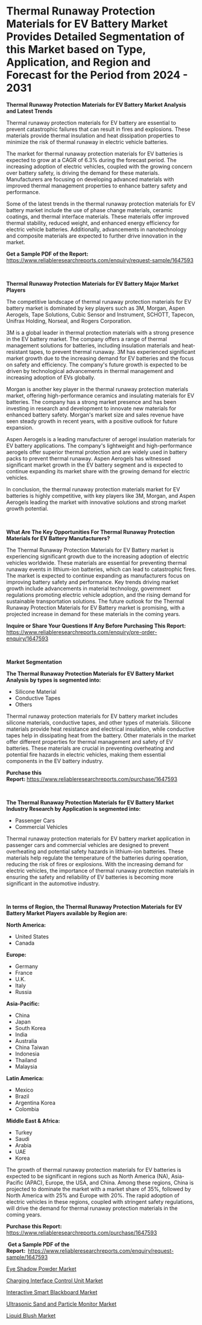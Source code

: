 <p><h1>Thermal Runaway Protection Materials for EV Battery Market Provides Detailed Segmentation of this Market based on Type, Application, and Region and Forecast for the Period from 2024 - 2031</h1></p><p><strong>Thermal Runaway Protection Materials for EV Battery Market Analysis and Latest Trends</strong></p>
<p><p>Thermal runaway protection materials for EV battery are essential to prevent catastrophic failures that can result in fires and explosions. These materials provide thermal insulation and heat dissipation properties to minimize the risk of thermal runaway in electric vehicle batteries.</p><p>The market for thermal runaway protection materials for EV batteries is expected to grow at a CAGR of 6.3% during the forecast period. The increasing adoption of electric vehicles, coupled with the growing concern over battery safety, is driving the demand for these materials. Manufacturers are focusing on developing advanced materials with improved thermal management properties to enhance battery safety and performance.</p><p>Some of the latest trends in the thermal runaway protection materials for EV battery market include the use of phase change materials, ceramic coatings, and thermal interface materials. These materials offer improved thermal stability, reduced weight, and enhanced energy efficiency for electric vehicle batteries. Additionally, advancements in nanotechnology and composite materials are expected to further drive innovation in the market.</p></p>
<p><strong>Get a Sample PDF of the Report:&nbsp;</strong> <a href="https://www.reliableresearchreports.com/enquiry/request-sample/1647593">https://www.reliableresearchreports.com/enquiry/request-sample/1647593</a></p>
<p>&nbsp;</p>
<p><strong>Thermal Runaway Protection Materials for EV Battery Major Market Players</strong></p>
<p><p>The competitive landscape of thermal runaway protection materials for EV battery market is dominated by key players such as 3M, Morgan, Aspen Aerogels, Tape Solutions, Cubic Sensor and Instrument, SCHOTT, Tapecon, Unifrax Holding, Norseal, and Rogers Corporation. </p><p>3M is a global leader in thermal protection materials with a strong presence in the EV battery market. The company offers a range of thermal management solutions for batteries, including insulation materials and heat-resistant tapes, to prevent thermal runaway. 3M has experienced significant market growth due to the increasing demand for EV batteries and the focus on safety and efficiency. The company's future growth is expected to be driven by technological advancements in thermal management and increasing adoption of EVs globally.</p><p>Morgan is another key player in the thermal runaway protection materials market, offering high-performance ceramics and insulating materials for EV batteries. The company has a strong market presence and has been investing in research and development to innovate new materials for enhanced battery safety. Morgan's market size and sales revenue have seen steady growth in recent years, with a positive outlook for future expansion.</p><p>Aspen Aerogels is a leading manufacturer of aerogel insulation materials for EV battery applications. The company's lightweight and high-performance aerogels offer superior thermal protection and are widely used in battery packs to prevent thermal runaway. Aspen Aerogels has witnessed significant market growth in the EV battery segment and is expected to continue expanding its market share with the growing demand for electric vehicles.</p><p>In conclusion, the thermal runaway protection materials market for EV batteries is highly competitive, with key players like 3M, Morgan, and Aspen Aerogels leading the market with innovative solutions and strong market growth potential.</p></p>
<p>&nbsp;</p>
<p><strong>What Are The Key Opportunities For Thermal Runaway Protection Materials for EV Battery Manufacturers?</strong></p>
<p><p>The Thermal Runaway Protection Materials for EV Battery market is experiencing significant growth due to the increasing adoption of electric vehicles worldwide. These materials are essential for preventing thermal runaway events in lithium-ion batteries, which can lead to catastrophic fires. The market is expected to continue expanding as manufacturers focus on improving battery safety and performance. Key trends driving market growth include advancements in material technology, government regulations promoting electric vehicle adoption, and the rising demand for sustainable transportation solutions. The future outlook for the Thermal Runaway Protection Materials for EV Battery market is promising, with a projected increase in demand for these materials in the coming years.</p></p>
<p><strong>Inquire or Share Your Questions If Any Before Purchasing This Report:</strong> <a href="https://www.reliableresearchreports.com/enquiry/pre-order-enquiry/1647593">https://www.reliableresearchreports.com/enquiry/pre-order-enquiry/1647593</a></p>
<p>&nbsp;</p>
<p><strong>Market Segmentation</strong></p>
<p><strong>The Thermal Runaway Protection Materials for EV Battery Market Analysis by types is segmented into:</strong></p>
<p><ul><li>Silicone Material</li><li>Conductive Tapes</li><li>Others</li></ul></p>
<p><p>Thermal runaway protection materials for EV battery market includes silicone materials, conductive tapes, and other types of materials. Silicone materials provide heat resistance and electrical insulation, while conductive tapes help in dissipating heat from the battery. Other materials in the market offer different properties for thermal management and safety of EV batteries. These materials are crucial in preventing overheating and potential fire hazards in electric vehicles, making them essential components in the EV battery industry.</p></p>
<p><strong>Purchase this Report:&nbsp;</strong><a href="https://www.reliableresearchreports.com/purchase/1647593">https://www.reliableresearchreports.com/purchase/1647593</a></p>
<p>&nbsp;</p>
<p><strong>The Thermal Runaway Protection Materials for EV Battery Market Industry Research by Application is segmented into:</strong></p>
<p><ul><li>Passenger Cars</li><li>Commercial Vehicles</li></ul></p>
<p><p>Thermal runaway protection materials for EV battery market application in passenger cars and commercial vehicles are designed to prevent overheating and potential safety hazards in lithium-ion batteries. These materials help regulate the temperature of the batteries during operation, reducing the risk of fires or explosions. With the increasing demand for electric vehicles, the importance of thermal runaway protection materials in ensuring the safety and reliability of EV batteries is becoming more significant in the automotive industry.</p></p>
<p>&nbsp;</p>
<p><strong>In terms of Region, the Thermal Runaway Protection Materials for EV Battery Market Players available by Region are:</strong></p>
<p>
    <p> <strong> North America: </strong>
        <ul>
            <li>United States</li>
            <li>Canada</li>
        </ul>
        </p> 
    <p> <strong> Europe: </strong>
        <ul>
            <li>Germany</li>
            <li>France</li>
            <li>U.K.</li>
            <li>Italy</li>
            <li>Russia</li>
        </ul>
        </p> 
    <p> <strong> Asia-Pacific: </strong>
        <ul>
            <li>China</li>
            <li>Japan</li>
            <li>South Korea</li>
            <li>India</li>
            <li>Australia</li>
            <li>China Taiwan</li>
            <li>Indonesia</li>
            <li>Thailand</li>
            <li>Malaysia</li>
        </ul>
        </p> 
    <p> <strong> Latin America: </strong>
        <ul>
            <li>Mexico</li>
            <li>Brazil</li>
            <li>Argentina Korea</li>
            <li>Colombia</li>
        </ul>
        </p> 
    <p> <strong> Middle East & Africa: </strong>
        <ul>
            <li>Turkey</li>
            <li>Saudi</li>
            <li>Arabia</li>
            <li>UAE</li>
            <li>Korea</li>
        </ul>
    </p>
    </p>
<p><p>The growth of thermal runaway protection materials for EV batteries is expected to be significant in regions such as North America (NA), Asia-Pacific (APAC), Europe, the USA, and China. Among these regions, China is projected to dominate the market with a market share of 35%, followed by North America with 25% and Europe with 20%. The rapid adoption of electric vehicles in these regions, coupled with stringent safety regulations, will drive the demand for thermal runaway protection materials in the coming years.</p></p>
<p><strong>Purchase this Report: </strong><a href="https://www.reliableresearchreports.com/purchase/1647593">https://www.reliableresearchreports.com/purchase/1647593</a></p>
<p>&nbsp;<strong>Get a Sample PDF of the Report:&nbsp;&nbsp;</strong><a href="https://www.reliableresearchreports.com/enquiry/request-sample/1647593">https://www.reliableresearchreports.com/enquiry/request-sample/1647593</a></p>
<p><strong></strong></p>
<p><p><a href="https://view.publitas.com/reportprime-1/eye-shadow-powder-market-research-report-forecasted-for-period-from-2024-2031-by-market-type-market-application-and-region/">Eye Shadow Powder Market</a></p><p><a href="https://unruly-ladybug-44b.notion.site/Charging-Interface-Control-Unit-Market-Research-Report-Reveals-The-Latest-Trends-And-Opportunities-o-2bdb3d4cbca24a6886f61a376bcd512b">Charging Interface Control Unit Market</a></p><p><a href="https://shimmer-gardenia-37a.notion.site/Interactive-Smart-Blackboard-Market-Offer-Valuable-Insights-into-Market-Size-Market-Share-Market-T-b6934a6bc9ac49dbba07e620f4e42645">Interactive Smart Blackboard Market</a></p><p><a href="https://cute-banjo-8ca.notion.site/Ultrasonic-Sand-and-Particle-Monitor-Market-Provides-a-Comprehensive-Analysis-Including-a-Macro-Over-6aec0f6d500c43fb9c800e9bc8e0bad4">Ultrasonic Sand and Particle Monitor Market</a></p><p><a href="https://view.publitas.com/reportprime-1/liquid-blush-market-analysis-and-market-size-global-industry-overview-market-segmentation-and-forecast-2024-to-2031/">Liquid Blush Market</a></p></p>
